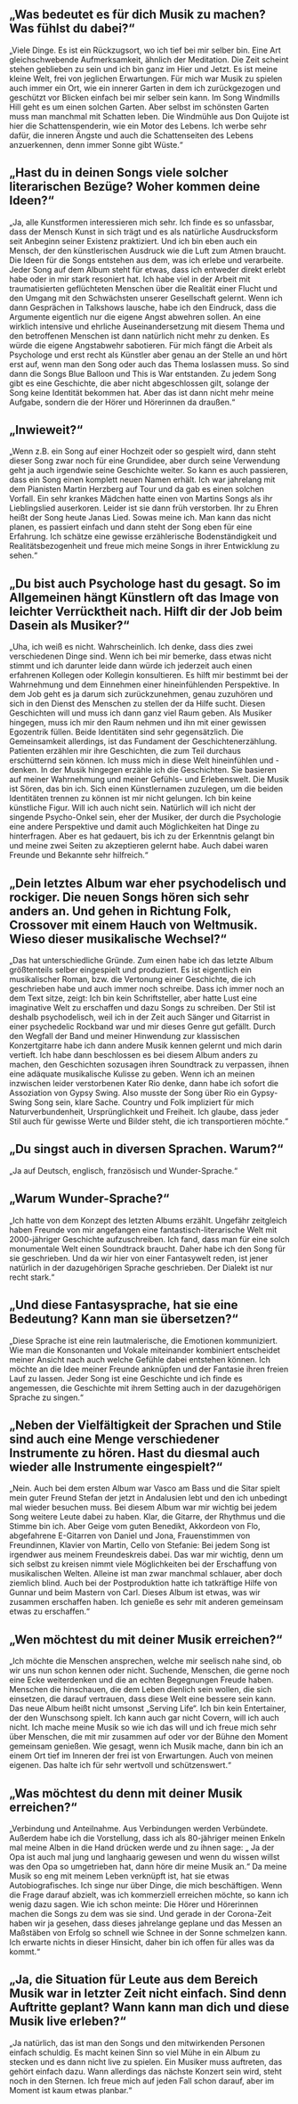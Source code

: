 
## „Was bedeutet es für dich Musik zu machen? Was fühlst du dabei?“

„Viele Dinge. Es ist ein Rückzugsort, wo ich tief bei mir selber bin. Eine Art gleichschwebende Aufmerksamkeit, ähnlich der Meditation. Die Zeit scheint stehen geblieben zu sein und ich bin ganz im Hier und Jetzt.  Es ist meine kleine Welt, frei von jeglichen Erwartungen. Für mich war Musik zu spielen auch immer ein Ort, wie ein innerer Garten in dem ich zurückgezogen und geschützt vor Blicken einfach bei mir selber sein kann. Im Song Windmills Hill geht es um einen solchen Garten. Aber selbst im schönsten Garten muss man manchmal mit Schatten leben. Die Windmühle aus Don Quijote ist hier die Schattenspenderin, wie ein Motor des Lebens. Ich werbe sehr dafür, die inneren Ängste und auch die Schattenseiten des Lebens anzuerkennen, denn immer Sonne gibt Wüste.“

## „Hast du in deinen Songs viele solcher literarischen Bezüge? Woher kommen deine Ideen?“

„Ja, alle Kunstformen interessieren mich sehr. Ich finde es so unfassbar, dass der Mensch Kunst in sich trägt und es als natürliche Ausdrucksform seit Anbeginn seiner Existenz praktiziert. Und ich bin eben auch ein Mensch, der den künstlerischen Ausdruck wie die Luft zum Atmen braucht. Die Ideen für die Songs entstehen aus dem, was ich erlebe und verarbeite. Jeder Song auf dem Album steht für etwas, dass ich entweder direkt erlebt habe oder in mir stark resoniert hat. Ich habe viel in der Arbeit mit traumatisierten geflüchteten Menschen über die Realität einer Flucht und den Umgang mit den Schwächsten unserer Gesellschaft gelernt. Wenn ich dann Gesprächen in Talkshows lausche, habe ich den Eindruck, dass die Argumente eigentlich nur die eigene Angst abwehren sollen. An eine wirklich intensive und ehrliche Auseinandersetzung mit diesem Thema und den betroffenen Menschen ist dann natürlich nicht mehr zu denken. Es würde die eigene Angstabwehr sabotieren. Für mich fängt die Arbeit als Psychologe und erst recht als Künstler aber genau an der Stelle an und hört erst auf, wenn man den Song oder auch das Thema loslassen muss. So sind dann die Songs Blue Balloon und This is War entstanden. Zu jedem Song gibt es eine Geschichte, die aber nicht abgeschlossen gilt, solange der Song keine Identität bekommen hat. Aber das ist dann nicht mehr meine Aufgabe, sondern die der Hörer und Hörerinnen da draußen.“

## „Inwieweit?“

„Wenn z.B. ein Song auf einer Hochzeit oder so gespielt wird, dann steht dieser Song zwar noch für eine Grundidee, aber durch seine Verwendung geht ja auch irgendwie seine Geschichte weiter. So kann es auch passieren, dass ein Song einen komplett neuen Namen erhält. Ich war jahrelang mit dem Pianisten Martin Herzberg auf Tour und da gab es einen solchen Vorfall. Ein sehr krankes Mädchen hatte einen von Martins Songs als ihr Lieblingslied auserkoren. Leider ist sie dann früh verstorben. Ihr zu Ehren heißt der Song heute Janas Lied. Sowas meine ich. Man kann das nicht planen, es passiert einfach und dann steht der Song eben für eine Erfahrung. Ich schätze eine gewisse erzählerische Bodenständigkeit und Realitätsbezogenheit und freue mich meine Songs in ihrer Entwicklung zu sehen.“

## „Du bist auch Psychologe hast du gesagt. So im Allgemeinen hängt Künstlern oft das Image von leichter Verrücktheit nach. Hilft dir der Job beim Dasein als Musiker?“

„Uha, ich weiß es nicht. Wahrscheinlich. Ich denke, dass dies zwei verschiedenen Dinge sind. Wenn ich bei mir bemerke, dass etwas nicht stimmt und ich darunter leide dann würde ich jederzeit auch einen erfahrenen Kollegen oder Kollegin konsultieren. Es hilft mir bestimmt bei der Wahrnehmung und dem Einnehmen einer hineinfühlenden Perspektive. In dem Job geht es ja darum sich zurückzunehmen, genau zuzuhören und sich in den Dienst des Menschen zu stellen der da Hilfe sucht. Diesen Geschichten will und muss ich dann ganz viel Raum geben. Als Musiker hingegen, muss ich mir den Raum nehmen und ihn mit einer gewissen Egozentrik füllen. Beide Identitäten sind sehr gegensätzlich. Die Gemeinsamkeit allerdings, ist das Fundament der Geschichtenerzählung. Patienten erzählen mir ihre Geschichten, die zum Teil durchaus erschütternd sein können. Ich muss mich in diese Welt hineinfühlen und -denken. In der Musik hingegen erzähle ich die Geschichten. Sie basieren auf meiner Wahrnehmung und meiner Gefühls- und Erlebenswelt.  Die Musik ist Sören, das bin ich. Sich einen Künstlernamen zuzulegen, um die beiden Identitäten trennen zu können ist mir nicht gelungen. Ich bin keine künstliche Figur. Will ich auch nicht sein. Natürlich will ich nicht der singende Psycho-Onkel sein, eher der Musiker, der durch die Psychologie eine andere Perspektive und damit auch Möglichkeiten hat Dinge zu hinterfragen. Aber es hat gedauert, bis ich zu der Erkenntnis gelangt bin und meine zwei Seiten zu akzeptieren gelernt habe. Auch dabei waren Freunde und Bekannte sehr hilfreich.“

## „Dein letztes Album war eher psychodelisch und rockiger. Die neuen Songs hören sich sehr anders an. Und gehen in Richtung Folk, Crossover mit einem Hauch von Weltmusik. Wieso dieser musikalische Wechsel?“

„Das hat unterschiedliche Gründe. Zum einen habe ich das letzte Album größtenteils selber eingespielt und produziert. Es ist eigentlich ein musikalischer Roman, bzw. die Vertonung einer Geschichte, die ich geschrieben habe und auch immer noch schreibe. Dass ich immer noch an dem Text sitze, zeigt: Ich bin kein Schriftsteller, aber hatte Lust eine imaginative Welt zu erschaffen und dazu Songs zu schreiben. Der Stil ist deshalb psychodelisch, weil ich in der Zeit auch Sänger und Gitarrist in einer psychedelic Rockband war und mir dieses Genre gut gefällt. Durch den Wegfall der Band und meiner Hinwendung zur klassischen Konzertgitarre habe ich dann andere Musik kennen gelernt und mich darin vertieft. Ich habe dann beschlossen es bei diesem Album anders zu machen, den Geschichten sozusagen ihren Soundtrack zu verpassen, ihnen eine adäquate musikalische Kulisse zu geben. Wenn ich an meinen inzwischen leider verstorbenen Kater Rio denke, dann habe ich sofort die Assoziation von Gypsy Swing. Also musste der Song über Rio ein Gypsy-Swing Song sein, klare Sache. Country und Folk impliziert für mich Naturverbundenheit, Ursprünglichkeit und Freiheit. Ich glaube, dass jeder Stil auch für gewisse Werte und Bilder steht, die ich transportieren möchte.“

## „Du singst auch in diversen Sprachen. Warum?“

„Ja auf Deutsch, englisch, französisch und Wunder-Sprache.“ 

## „Warum Wunder-Sprache?“

„Ich hatte von dem Konzept des letzten Albums erzählt. Ungefähr zeitgleich haben Freunde von mir angefangen eine fantastisch-literarische Welt mit 2000-jähriger Geschichte aufzuschreiben. Ich fand, dass man für eine solch monumentale Welt einen Soundtrack braucht. Daher habe ich den Song für sie geschrieben. Und da wir hier von einer Fantasywelt reden, ist jener natürlich in der dazugehörigen Sprache geschrieben. Der Dialekt ist nur recht stark.“

## „Und diese Fantasysprache, hat sie eine Bedeutung? Kann man sie übersetzen?“

„Diese Sprache ist eine rein lautmalerische, die Emotionen kommuniziert. Wie man die Konsonanten und Vokale miteinander kombiniert entscheidet meiner Ansicht nach auch welche Gefühle dabei entstehen können. Ich möchte an die Idee meiner Freunde anknüpfen und der Fantasie ihren freien Lauf zu lassen. Jeder Song ist eine Geschichte und ich finde es angemessen, die Geschichte mit ihrem Setting auch in der dazugehörigen Sprache zu singen.“ 

## „Neben der Vielfältigkeit der Sprachen und Stile sind auch eine Menge verschiedener Instrumente zu hören. Hast du diesmal auch wieder alle  Instrumente eingespielt?“

„Nein. Auch bei dem ersten Album war Vasco am Bass und die Sitar spielt mein guter Freund Stefan der jetzt in Andalusien lebt und den ich unbedingt mal wieder besuchen muss. Bei diesem Album war mir wichtig bei jedem Song weitere Leute dabei zu haben. Klar, die Gitarre, der Rhythmus und die Stimme bin ich. Aber Geige vom guten Benedikt, Akkordeon von Flo, abgefahrene E-Gitarren von Daniel und Jona, Frauenstimmen von Freundinnen, Klavier von Martin, Cello von Stefanie: Bei jedem Song ist irgendwer aus meinem Freundeskreis dabei. Das war mir wichtig, denn um sich selbst zu kreisen nimmt viele Möglichkeiten bei der Erschaffung von musikalischen Welten. Alleine ist man zwar manchmal schlauer, aber doch ziemlich blind. Auch bei der Postproduktion hatte ich tatkräftige Hilfe von Gunnar und beim Mastern von Carl. Dieses Album ist etwas, was wir zusammen erschaffen haben. Ich genieße es sehr mit anderen gemeinsam etwas zu erschaffen.“

## „Wen möchtest du mit deiner Musik erreichen?“

„Ich möchte die Menschen ansprechen, welche mir seelisch nahe sind, ob wir uns nun schon kennen oder nicht. Suchende, Menschen, die gerne noch eine Ecke weiterdenken und die an echten Begegnungen Freude haben. Menschen die hinschauen, die dem Leben dienlich sein wollen, die sich einsetzen, die darauf vertrauen, dass diese Welt eine bessere sein kann. Das neue Album heißt nicht umsonst  „Serving Life“. Ich bin kein Entertainer, der den Wunschsong spielt. Ich kann auch gar nicht Covern, will ich auch nicht. Ich mache meine Musik so wie ich das will und ich freue mich sehr über Menschen, die mit mir zusammen auf oder vor der Bühne den Moment gemeinsam genießen. Wie gesagt, wenn ich Musik mache, dann bin ich an einem Ort tief im Inneren der frei ist von Erwartungen. Auch von meinen eigenen. Das halte ich für sehr wertvoll und schützenswert.“

## „Was möchtest du denn mit deiner Musik erreichen?“

„Verbindung und Anteilnahme. Aus Verbindungen werden Verbündete. Außerdem habe ich die Vorstellung, dass ich als 80-jähriger meinen Enkeln mal meine Alben in die Hand drücken werde und zu ihnen sage: „ Ja der Opa ist auch mal jung und langhaarig gewesen und wenn du wissen willst was den Opa so umgetrieben hat, dann höre dir meine Musik an.“ Da meine Musik so eng mit meinem Leben verknüpft ist, hat sie etwas Autobiografisches. Ich singe nur über Dinge, die mich beschäftigen. Wenn die Frage darauf abzielt, was ich kommerziell erreichen möchte, so kann ich wenig dazu sagen. Wie ich schon meinte: Die Hörer und Hörerinnen machen die Songs zu dem was sie sind. Und gerade in der Corona-Zeit haben wir ja gesehen, dass dieses jahrelange geplane und das Messen an Maßstäben von Erfolg so schnell wie Schnee in der Sonne schmelzen kann. Ich erwarte nichts in dieser Hinsicht, daher bin ich offen für alles was da kommt.“

## „Ja, die Situation für Leute aus dem Bereich Musik war in letzter Zeit nicht einfach. Sind denn Auftritte geplant? Wann kann man dich und diese Musik live erleben?“

„Ja natürlich, das ist man den Songs und den mitwirkenden Personen einfach schuldig. Es macht keinen Sinn so viel Mühe in ein Album zu stecken und es dann nicht live zu spielen. Ein Musiker muss auftreten, das gehört einfach dazu. Wann allerdings das nächste Konzert sein wird, steht noch in den Sternen. Ich freue mich auf jeden Fall schon darauf, aber im Moment ist kaum etwas planbar.“


